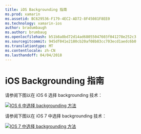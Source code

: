 ```yaml
---
title: iOS Backgrounding 指南
ms.prod: xamarin
ms.assetid: BC629536-F179-4EC2-AD72-8F45081F8EE0
ms.technology: xamarin-ios
author: bradumbaugh
ms.author: brumbaug
ms.openlocfilehash: b51b8a8bd72d14ad68055047603f041278e252c3
ms.sourcegitcommit: 945df041e2180cb20af08b83cc703ecd1aedc6b0
ms.translationtype: MT
ms.contentlocale: zh-CN
ms.lasthandoff: 04/04/2018
---
```

# <a name="ios-backgrounding-guidance"></a>iOS Backgrounding 指南

请参阅下图以在 iOS 6 选择 backgrounding 技术：

 [![](ios-backgrounding-guidance-images/image10.png "IOS 6 中选择 backgrounding 方法")](ios-backgrounding-guidance-images/image10.png#lightbox)

请参阅下图以在 iOS 7 中选择 backgrounding 技术：

 [![](ios-backgrounding-guidance-images/image10b.png "IOS 7 中选择 backgrounding 方法")](ios-backgrounding-guidance-images/image10b.png#lightbox)


